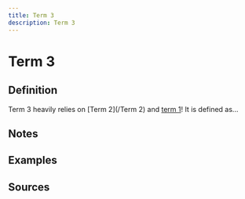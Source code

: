 ```yaml
---
title: Term 3
description: Term 3
---
```



# Term 3

## Definition
Term 3 heavily relies on [Term 2](/Term 2) and [term 1](/alreadly_linked)! It is defined as...

## Notes 

## Examples 

## Sources
